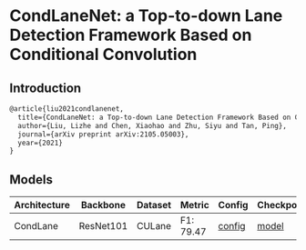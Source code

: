 # CondLaneNet: a Top-to-down Lane Detection Framework Based on Conditional Convolution

## Introduction

```latex
@article{liu2021condlanenet,
  title={CondLaneNet: a Top-to-down Lane Detection Framework Based on Conditional Convolution},
  author={Liu, Lizhe and Chen, Xiaohao and Zhu, Siyu and Tan, Ping},
  journal={arXiv preprint arXiv:2105.05003},
  year={2021}
}
```

## Models
| Architecture| Backbone |Dataset | Metric | Config| Checkpoints  |
|-------------|----------|--------|--------|-------|--------------|
| CondLane   | ResNet101 | CULane | F1: 79.47| [config](configs/condlane/resnet101_culane.py)  |[model](https://github.com/Turoad/lanedet/releases/download/1.0/condlane_r101_culane.pth.zip) |
